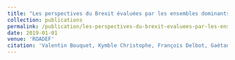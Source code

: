 ```yaml
---
title: "Les perspectives du Brexit évaluées par les ensembles dominants"
collection: publications
permalink: /publication/les-perspectives-du-brexit-evaluees-par-les-ensembles-dominants
date: 2019-01-01
venue: 'ROADEF'
citation: 'Valentin Bouquet, Kymble Christophe, François Delbot, Gaétan Le Chat, Jean-François Pradat-Peyre. "Les perspectives du Brexit évaluées par les ensembles dominants". ROADEF, 2019.'
---
```

